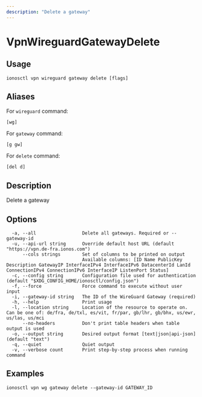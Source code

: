 ```yaml
---
description: "Delete a gateway"
---
```


# VpnWireguardGatewayDelete

## Usage

```text
ionosctl vpn wireguard gateway delete [flags]
```

## Aliases

For `wireguard` command:

```text
[wg]
```

For `gateway` command:

```text
[g gw]
```

For `delete` command:

```text
[del d]
```

## Description

Delete a gateway

## Options

```text
  -a, --all                 Delete all gateways. Required or --gateway-id
  -u, --api-url string      Override default host URL (default "https://vpn.de-fra.ionos.com")
      --cols strings        Set of columns to be printed on output 
                            Available columns: [ID Name PublicKey Description GatewayIP InterfaceIPv4 InterfaceIPv6 DatacenterId LanId ConnectionIPv4 ConnectionIPv6 InterfaceIP ListenPort Status]
  -c, --config string       Configuration file used for authentication (default "$XDG_CONFIG_HOME/ionosctl/config.json")
  -f, --force               Force command to execute without user input
  -i, --gateway-id string   The ID of the WireGuard Gateway (required)
  -h, --help                Print usage
  -l, --location string     Location of the resource to operate on. Can be one of: de/fra, de/txl, es/vit, fr/par, gb/lhr, gb/bhx, us/ewr, us/las, us/mci
      --no-headers          Don't print table headers when table output is used
  -o, --output string       Desired output format [text|json|api-json] (default "text")
  -q, --quiet               Quiet output
  -v, --verbose count       Print step-by-step process when running command
```

## Examples

```text
ionosctl vpn wg gateway delete --gateway-id GATEWAY_ID 
```

